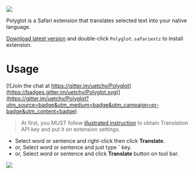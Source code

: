 ![](http://randompaper.co.s3.amazonaws.com/Polyglot/header.png)

Polyglot is a Safari extension that translates selected text into your native language.

[Download latest version](https://github.com/uetchy/Polyglot/releases/latest) and double-click `Polyglot.safariextz` to install extension.

# Usage

[![Join the chat at https://gitter.im/uetchy/Polyglot](https://badges.gitter.im/uetchy/Polyglot.svg)](https://gitter.im/uetchy/Polyglot?utm_source=badge&utm_medium=badge&utm_campaign=pr-badge&utm_content=badge)
> At first, you MUST follow [illustrated instruction](https://github.com/uetchy/Polyglot/wiki/How-to-obtain-Google-Cloud-Platform-API-key) to obtain Translation API key and put it on extension settings.

- Select word or sentence and right-click then click **Translate**.
- or, Select word or sentence and just type **`** key.
- or, Select word or sentence and click **Translate** button on tool bar.

![](http://randompaper.co.s3.amazonaws.com/Polyglot/screencast1.gif)
